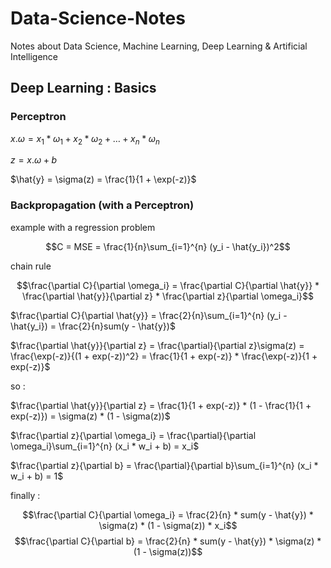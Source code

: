 # Data-Science-Notes
Notes about Data Science, Machine Learning, Deep Learning &amp; Artificial Intelligence

## Deep Learning : Basics

### Perceptron

$x.\omega = x_1*\omega_1 + x_2*\omega_2 + \dots + x_n*\omega_n$

$z = x.\omega + b$

$\hat{y} = \sigma(z) = \frac{1}{1 + \exp(-z)}$

### Backpropagation (with a Perceptron)

example with a regression problem 

$$C = MSE = \frac{1}{n}\sum_{i=1}^{n} (y_i - \hat{y_i})^2$$

chain rule

$$\frac{\partial C}{\partial \omega_i} = \frac{\partial C}{\partial \hat{y}} * \frac{\partial \hat{y}}{\partial z} * \frac{\partial z}{\partial \omega_i}$$

$\frac{\partial C}{\partial \hat{y}} = \frac{2}{n}\sum_{i=1}^{n} (y_i - \hat{y_i}) = \frac{2}{n}sum(y - \hat{y})$

$\frac{\partial \hat{y}}{\partial z} = \frac{\partial}{\partial z}\sigma(z) = \frac{\exp(-z)}{(1 + exp(-z))^2} = \frac{1}{1 + exp(-z)} * \frac{\exp(-z)}{1 + exp(-z)}$

so :

$\frac{\partial \hat{y}}{\partial z} = \frac{1}{1 + exp(-z)} * (1 - \frac{1}{1 + exp(-z)}) = \sigma(z) * (1 - \sigma(z))$

$\frac{\partial z}{\partial \omega_i} = \frac{\partial}{\partial \omega_i}\sum_{i=1}^{n} (x_i * w_i + b) = x_i$

$\frac{\partial z}{\partial b} = \frac{\partial}{\partial b}\sum_{i=1}^{n} (x_i * w_i + b) = 1$

finally :

$$\frac{\partial C}{\partial \omega_i} = \frac{2}{n} * sum(y - \hat{y}) * \sigma(z) * (1 - \sigma(z)) * x_i$$
$$\frac{\partial C}{\partial b} = \frac{2}{n} * sum(y - \hat{y}) * \sigma(z) * (1 - \sigma(z))$$ 



